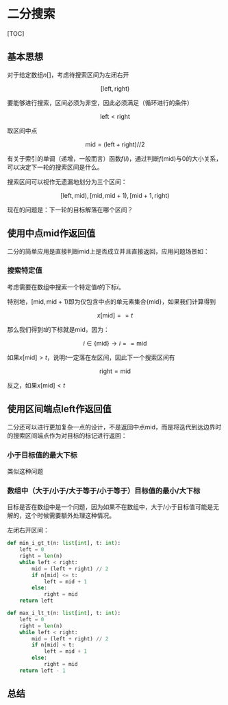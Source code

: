 # 二分搜索

[TOC]

## 基本思想

对于给定数组$n[]$，考虑待搜索区间为左闭右开

$$[\text{left}, \text{right})$$

要能够进行搜索，区间必须为非空，因此必须满足（循环进行的条件）

$$\text{left} < \text{right}$$

取区间中点

$$\text{mid} = (\text{left} + \text{right}) // 2$$

有关于索引的单调（递增，一般而言）函数$f(i)$，通过判断$f(\text{mid})$与$0$的大小关系，可以决定下一轮的搜索区间是什么。

搜索区间可以视作无遗漏地划分为三个区间：

$$
[\text{left} , \text{mid}),
[\text{mid} , \text{mid} + 1),
[\text{mid} + 1, \text{right})
$$

现在的问题是：下一轮的目标解落在哪个区间？

## 使用中点$\text{mid}$作返回值

二分的简单应用是直接判断$\text{mid}$上是否成立并且直接返回，应用问题场景如：

### 搜索特定值

考虑需要在数组中搜索一个特定值$t$的下标$i$。

特别地，$[\text{mid} , \text{mid} + 1)$即为仅包含中点的单元素集合$\{ \text{mid} \}$，如果我们计算得到

$$x[\text{mid}] == t$$

那么我们得到$t$的下标就是$\text{mid}$，因为：

$$ i \in \{\text{mid}\}  \rightarrow i == \text{mid} $$

如果$x[\text{mid}] > t$，说明$t$一定落在左区间，因此下一个搜索区间有

$$\text{right} = \text{mid}$$

反之，如果$x[\text{mid}] < t$

## 使用区间端点$\text{left}$作返回值

二分还可以进行更加复杂一点的设计，不是返回中点$\text{mid}$，而是将迭代到达边界时的搜索区间端点作为对目标的标记进行返回：

### 小于目标值的最大下标

类似这种问题


### 数组中（大于/小于/大于等于/小于等于）目标值的最小/大下标

目标是否在数组中是一个问题，因为如果不在数组中，大于/小于目标值可能是无解的，这个时候需要额外处理这种情况。

左闭右开区间：
```py
def min_i_gt_t(n: list[int], t: int):
    left = 0
    right = len(n)
    while left < right:
        mid = (left + right) // 2
        if n[mid] <= t:
            left = mid + 1
        else:
            right = mid
    return left
```

```py
def max_i_lt_t(n: list[int], t: int):
    left = 0
    right = len(n)
    while left < right:
        mid = (left + right) // 2
        if n[mid] < t:
            left = mid + 1
        else:
            right = mid
    return left - 1
```

## 总结